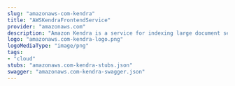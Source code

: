 ```yaml
---
slug: "amazonaws-com-kendra"
title: "AWSKendraFrontendService"
provider: "amazonaws.com"
description: "Amazon Kendra is a service for indexing large document sets."
logo: "amazonaws.com-kendra-logo.png"
logoMediaType: "image/png"
tags:
- "cloud"
stubs: "amazonaws.com-kendra-stubs.json"
swagger: "amazonaws.com-kendra-swagger.json"
---
```

